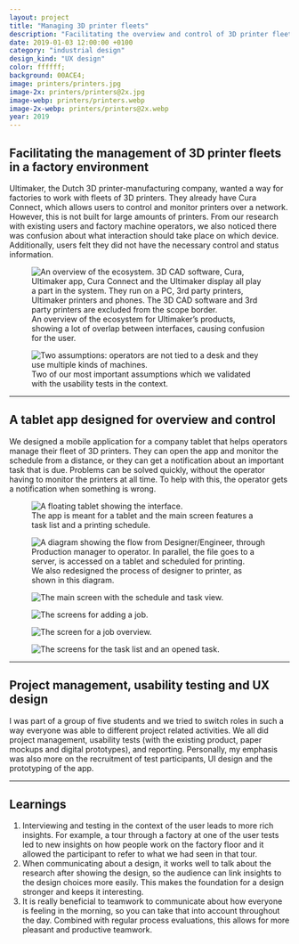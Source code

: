 ```yaml
---
layout: project
title: "Managing 3D printer fleets"
description: "Facilitating the overview and control of 3D printer fleets in a factory environment with a tablet app by usability testing and redesigning"
date: 2019-01-03 12:00:00 +0100
category: "industrial design"
design_kind: "UX design"
color: ffffff;
background: 00ACE4;
image: printers/printers.jpg
image-2x: printers/printers@2x.jpg
image-webp: printers/printers.webp
image-2x-webp: printers/printers@2x.webp
year: 2019
---
```



<!-- <figure class="project__picture-group--light" style="margin:-12vw 0 8vw;">
  <div style="width:100%;height:0;padding-bottom:44%;position:relative;text-align:left;">
    <iframe src="https://player.vimeo.com/video/355866914" width="100%" height="100%" frameborder="0" webkitallowfullscreen mozallowfullscreen allowfullscreen style="height:44vw;"></iframe>
  </div>
</figure> -->

## Facilitating the management of 3D printer fleets in a factory environment

Ultimaker, the Dutch 3D printer-manufacturing company, wanted a way for factories to work with fleets of 3D printers. They already have Cura Connect, which allows users to control and monitor printers over a network. However, this is not built for large amounts of printers. From our research with existing users and factory machine operators, we also noticed there was confusion about what interaction should take place on which device. Additionally, users felt they did not have the necessary control and status information.


<div class="project__picture-group">

  <figure class="project__picture">
    <picture>
      <source data-srcset="/static/img/printers/problem_overview.webp 1x,
        /static/img/printers/problem_overview@2x.webp 2x"
        type="image/webp" class="lazy">
      <img loading="lazy" class="project__image lazy" alt="An overview of the ecosystem. 3D CAD software, Cura, Ultimaker app, Cura Connect and the Ultimaker display all play a part in the system. They run on a PC, 3rd party printers, Ultimaker printers and phones. The 3D CAD software and 3rd party printers are excluded from the scope border."
        data-srcset="/static/img/printers/problem_overview.png 1x,
          /static/img/printers/problem_overview@2x.png 2x"
        src="/static/img/placeholder.jpg"
        data-src="/static/img/printers/problem_overview.png">
    </picture>
    <figcaption class="project__caption">
      An overview of the ecosystem for Ultimaker’s products, showing a lot of overlap between interfaces, causing confusion for the user.
    </figcaption>
  </figure>

  <figure class="project__picture">
    <picture>
      <source data-srcset="/static/img/printers/assumptions.webp 1x,
        /static/img/printers/assumptions@2x.webp 2x"
        type="image/webp" class="lazy">
      <img loading="lazy" class="project__image lazy" alt="Two assumptions: operators are not tied to a desk and they use multiple kinds of machines."
        data-srcset="/static/img/printers/assumptions.png 1x,
          /static/img/printers/assumptions@2x.png 2x"
        src="/static/img/placeholder.jpg"
        data-src="/static/img/printers/assumptions.png">
    </picture>
    <figcaption class="project__caption">
      Two of our most important assumptions which we validated with the usability tests in the context.
    </figcaption>
  </figure>

</div>

---

## A tablet app designed for overview and control

We designed a mobile application for a company tablet that helps operators manage their fleet of 3D printers. They can open the app and monitor the schedule from a distance, or they can get a notification about an important task that is due. Problems can be solved quickly, without the operator having to monitor the printers at all time. To help with this, the operator gets a notification when something is wrong.

<div class="project__picture-group">

  <figure class="project__picture">
    <picture>
      <source data-srcset="/static/img/printers/tablet.webp 1x,
        /static/img/printers/tablet@2x.webp 2x"
        type="image/webp" class="lazy">
      <img loading="lazy" class="project__image lazy" alt="A floating tablet showing the interface."
        data-srcset="/static/img/printers/tablet.png 1x,
          /static/img/printers/tablet@2x.png 2x"
        src="/static/img/placeholder.jpg"
        data-src="/static/img/printers/tablet.png">
    </picture>
    <figcaption class="project__caption">
      The app is meant for a tablet and the main screen features a task list and a printing schedule.
    </figcaption>
  </figure>

  <figure class="project__picture">
    <picture>
      <source data-srcset="/static/img/printers/getting_file.webp 1x,
        /static/img/printers/getting_file@2x.webp 2x"
        type="image/webp" class="lazy">
      <img loading="lazy" class="project__image lazy" alt="A diagram showing the flow from Designer/Engineer, through Production manager to operator. In parallel, the file goes to a server, is accessed on a tablet and scheduled for printing."
        data-srcset="/static/img/printers/getting_file.png 1x,
          /static/img/printers/getting_file@2x.png 2x"
        src="/static/img/placeholder.jpg"
        data-src="/static/img/printers/getting_file.png">
    </picture>
    <figcaption class="project__caption">
      We also redesigned the process of designer to printer, as shown in this diagram.
    </figcaption>
  </figure>

  <figure class="project__picture">
    <picture>
      <img loading="lazy" class="project__image lazy" alt="The main screen with the schedule and task view."
        data-srcset="/static/img/printers/design-1.png 1x,
          /static/img/printers/design-1@2x.png 2x"
        src="/static/img/placeholder.jpg"
        data-src="/static/img/printers/design-1.png">
    </picture>
    <figcaption class="project__caption"></figcaption>
  </figure>

  <figure class="project__picture">
    <picture>
      <img loading="lazy" class="project__image lazy" alt="The screens for adding a job."
        data-srcset="/static/img/printers/design-2.png 1x,
          /static/img/printers/design-2@2x.png 2x"
        src="/static/img/placeholder.jpg"
        data-src="/static/img/printers/design-2.png">
    </picture>
    <figcaption class="project__caption"></figcaption>
  </figure>

  <figure class="project__picture">
    <picture>
      <img loading="lazy" class="project__image lazy" alt="The screen for a job overview."
        data-srcset="/static/img/printers/design-3.png 1x,
          /static/img/printers/design-3@2x.png 2x"
        src="/static/img/placeholder.jpg"
        data-src="/static/img/printers/design-3.png">
    </picture>
    <figcaption class="project__caption"></figcaption>
  </figure>

  <figure class="project__picture">
    <picture>
      <img loading="lazy" class="project__image lazy" alt="The screens for the task list and an opened task."
        data-srcset="/static/img/printers/design-4.png 1x,
          /static/img/printers/design-4@2x.png 2x"
        src="/static/img/placeholder.jpg"
        data-src="/static/img/printers/design-4.png">
    </picture>
    <figcaption class="project__caption"></figcaption>
  </figure>

</div>


---

## Project management, usability testing and UX design

I was part of a group of five students and we tried to switch roles in such a way everyone was able to different project related activities. We all did project management, usability tests (with the existing product, paper mockups and digital prototypes), and reporting. Personally, my emphasis was also more on the recruitment of test participants, UI design and the prototyping of the app.

---

## Learnings

1. Interviewing and testing in the context of the user leads to more rich insights. For example, a tour through a factory at one of the user tests led to new insights on how people work on the factory floor and it allowed the participant to refer to what we had seen in that tour.
2. When communicating about a design, it works well to talk about the research after showing the design, so the audience can link insights to the design choices more easily. This makes the foundation for a design stronger and keeps it interesting.
3. It is really beneficial to teamwork to communicate about how everyone is feeling in the morning, so you can take that into account throughout the day. Combined with regular process evaluations, this allows for more pleasant and productive teamwork.
